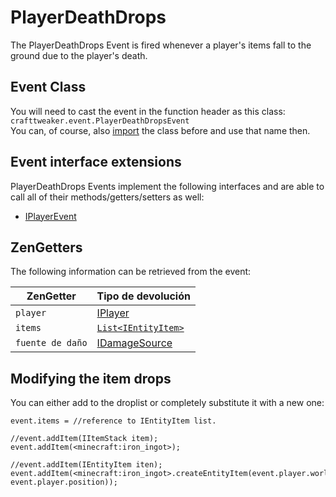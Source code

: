 # PlayerDeathDrops

The PlayerDeathDrops Event is fired whenever a player's items fall to the ground due to the player's death.

## Event Class

You will need to cast the event in the function header as this class:  
`crafttweaker.event.PlayerDeathDropsEvent`  
You can, of course, also [import](/AdvancedFunctions/Import/) the class before and use that name then.

## Event interface extensions

PlayerDeathDrops Events implement the following interfaces and are able to call all of their methods/getters/setters as well:

- [IPlayerEvent](/Vanilla/Events/Events/IPlayerEvent/)

## ZenGetters

The following information can be retrieved from the event:

| ZenGetter        | Tipo de devolución                                          |
| ---------------- | ----------------------------------------------------------- |
| `player`         | [IPlayer](/Vanilla/Players/IPlayer/)                        |
| `items`          | [`List<IEntityItem>`](/Vanilla/Entities/IEntityItem/) |
| `fuente de daño` | [IDamageSource](/Vanilla/Damage/IDamageSource/)             |

## Modifying the item drops

You can either add to the droplist or completely substitute it with a new one:

```zenscript
event.items = //reference to IEntityItem list.

//event.addItem(IItemStack item);
event.addItem(<minecraft:iron_ingot>);

//event.addItem(IEntityItem iten);
event.addItem(<minecraft:iron_ingot>.createEntityItem(event.player.world, event.player.position));
```